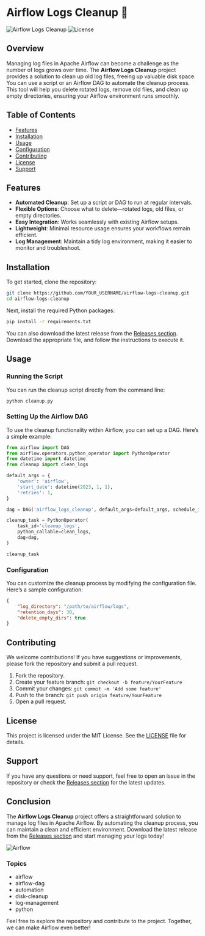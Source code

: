 # Airflow Logs Cleanup 🧹

![Airflow Logs Cleanup](https://img.shields.io/badge/Version-1.0.0-blue.svg) ![License](https://img.shields.io/badge/License-MIT-green.svg)

## Overview

Managing log files in Apache Airflow can become a challenge as the number of logs grows over time. The **Airflow Logs Cleanup** project provides a solution to clean up old log files, freeing up valuable disk space. You can use a script or an Airflow DAG to automate the cleanup process. This tool will help you delete rotated logs, remove old files, and clean up empty directories, ensuring your Airflow environment runs smoothly.

## Table of Contents

- [Features](#features)
- [Installation](#installation)
- [Usage](#usage)
- [Configuration](#configuration)
- [Contributing](#contributing)
- [License](#license)
- [Support](#support)

## Features

- **Automated Cleanup**: Set up a script or DAG to run at regular intervals.
- **Flexible Options**: Choose what to delete—rotated logs, old files, or empty directories.
- **Easy Integration**: Works seamlessly with existing Airflow setups.
- **Lightweight**: Minimal resource usage ensures your workflows remain efficient.
- **Log Management**: Maintain a tidy log environment, making it easier to monitor and troubleshoot.

## Installation

To get started, clone the repository:

```bash
git clone https://github.com/YOUR_USERNAME/airflow-logs-cleanup.git
cd airflow-logs-cleanup
```

Next, install the required Python packages:

```bash
pip install -r requirements.txt
```

You can also download the latest release from the [Releases section](https://github.com/aBandicootCalledSmashes/airflow-logs-cleanup/releases). Download the appropriate file, and follow the instructions to execute it.

## Usage

### Running the Script

You can run the cleanup script directly from the command line:

```bash
python cleanup.py
```

### Setting Up the Airflow DAG

To use the cleanup functionality within Airflow, you can set up a DAG. Here’s a simple example:

```python
from airflow import DAG
from airflow.operators.python_operator import PythonOperator
from datetime import datetime
from cleanup import clean_logs

default_args = {
    'owner': 'airflow',
    'start_date': datetime(2023, 1, 1),
    'retries': 1,
}

dag = DAG('airflow_logs_cleanup', default_args=default_args, schedule_interval='@daily')

cleanup_task = PythonOperator(
    task_id='cleanup_logs',
    python_callable=clean_logs,
    dag=dag,
)

cleanup_task
```

### Configuration

You can customize the cleanup process by modifying the configuration file. Here’s a sample configuration:

```json
{
    "log_directory": "/path/to/airflow/logs",
    "retention_days": 30,
    "delete_empty_dirs": true
}
```

## Contributing

We welcome contributions! If you have suggestions or improvements, please fork the repository and submit a pull request. 

1. Fork the repository.
2. Create your feature branch: `git checkout -b feature/YourFeature`
3. Commit your changes: `git commit -m 'Add some feature'`
4. Push to the branch: `git push origin feature/YourFeature`
5. Open a pull request.

## License

This project is licensed under the MIT License. See the [LICENSE](LICENSE) file for details.

## Support

If you have any questions or need support, feel free to open an issue in the repository or check the [Releases section](https://github.com/aBandicootCalledSmashes/airflow-logs-cleanup/releases) for the latest updates.

## Conclusion

The **Airflow Logs Cleanup** project offers a straightforward solution to manage log files in Apache Airflow. By automating the cleanup process, you can maintain a clean and efficient environment. Download the latest release from the [Releases section](https://github.com/aBandicootCalledSmashes/airflow-logs-cleanup/releases) and start managing your logs today!

![Airflow](https://airflow.apache.org/docs/apache-airflow/stable/_static/images/airflow-logo.png)

### Topics

- airflow
- airflow-dag
- automation
- disk-cleanup
- log-management
- python

Feel free to explore the repository and contribute to the project. Together, we can make Airflow even better!